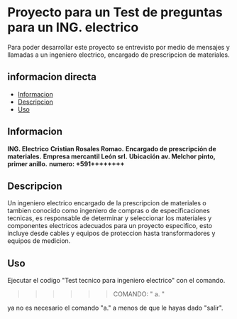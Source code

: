 # Proyecto para un Test de preguntas para un ING. electrico
Para poder desarrollar este proyecto se entrevisto por medio de mensajes y llamadas a un ingeniero electrico, encargado de prescripcion de materiales.
## informacion directa
- [Informacion](#Informacion)
- [Descripcion](#descripcion)
- [Uso](#uso)

## Informacion 
**ING. Electrico**
**Cristian Rosales Romao.**
**Encargado de prescripción de materiales.**
**Empresa mercantil León srl.**
**Ubicación av. Melchor pinto, primer anillo.**
**numero: +591++++++++**

## Descripcion 

Un ingeniero electrico encargado de la prescripcion de materiales o tambien conocido como ingeniero de compras o de especificaciones tecnicas, es responsable de determinar y seleccionar los materiales y componentes electricos adecuados para un proyecto especifico, esto incluye desde cables y equipos de proteccion hasta transformadores y equipos de medicion.

## Uso
Ejecutar el codigo "Test tecnico para ingeniero  electrico" con el comando.

>>>>>>COMANDO: " a. " 

 ya no es necesario el comando "a." a menos de que le hayas dado  "salir".